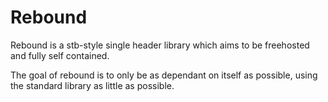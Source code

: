 # Rebound

Rebound is a stb-style single header library which aims to be freehosted and fully self contained.

The goal of rebound is to only be as dependant on itself as possible, using the standard library as little as possible.
